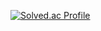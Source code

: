 [![Solved.ac Profile](http://mazassumnida.wtf/api/v2/generate_badge?boj=백준아이디)](https://solved.ac/0525aa36/)
